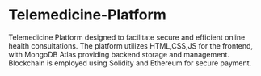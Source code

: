 # Telemedicine-Platform
Telemedicine Platform designed to facilitate secure and efficient online health consultations. The platform utilizes HTML,CSS,JS for the frontend, with MongoDB Atlas providing backend storage and management. Blockchain is employed using Solidity and Ethereum for secure payment. 
